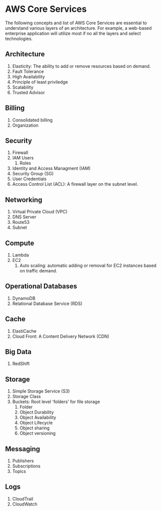 # AWS Core Services
 The following concepts and list of AWS Core Services are essential to understand various layers of an architecture.
 For example, a web-based enterprise application will utilize most if no all the layers and select technologies.
## Architecture

1. Elasticity: The ability to add or remove resources based on demand.
1. Fault Tolerance
1. High Availability
1. Principle of least priviledge 
1. Scalability
1. Trusted Advisor 


## Billing
1. Consolidated billing
2. Organization 
## Security
1. Firewall
1. IAM Users
    1. Roles
1. Identity and Access Managment (IAM)
1. Security Group (SG)
1. User Credentials
1. Access Control List (ACL): A firewall layer on the subnet level.
## Networking
1. Virtual Private Cloud (VPC)
1. DNS Server
1. Route53
1. Subnet
## Compute
1. Lambda
1. EC2
    1. Auto scaling: automatic adding or removal for EC2 instances based on traffic demand.

## Operational Databases
1. DynamoDB
1. Relational Database Service (RDS)
## Cache
1. ElastiCache
1. Cloud Front: A Content Delivery Network (CDN)

## Big Data
1. RedShift

## Storage
1. Simple Storage Service (S3)
1. Storage Class    
1. Buckets: Root level 'folders' for file storage
    1. Folder
    1. Object Durability
    1. Object Availability
    1. Object Lifecycle
    1. Object sharing
    1. Object versioning


## Messaging
1. Publishers
1. Subscriptions
1. Topics
## Logs

1. CloudTrail
1. CloudWatch